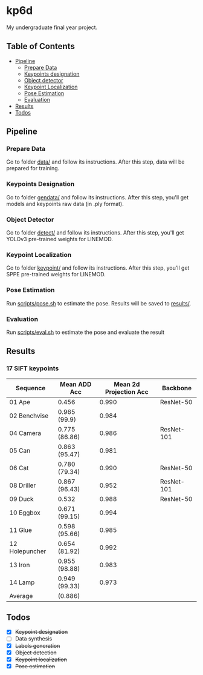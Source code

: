 # kp6d

My undergraduate final year project.

## Table of Contents

- [Pipeline](#pipeline)
    - [Prepare Data](#prepare-data)
    - [Keypoints designation](#keypoints-designation)
    - [Object detector](#object-detector)
    - [Keypoint Localization](#keypoint-localization)
    - [Pose Estimation](#pose-estimation)
    - [Evaluation](#evaluation)
- [Results](#results)
- [Todos](#todos)


## Pipeline

### Prepare Data

Go to folder [data/](./data) and follow its instructions. After this step, data will be prepared for training.

### Keypoints Designation

Go to folder [gendata/](./gendata) and follow its instructions. After this step, you'll get models and keypoints raw data (in .ply format).

### Object Detector

Go to folder [detect/](./detect) and follow its instructions. After this step, you'll get YOLOv3 pre-trained weights for LINEMOD.

### Keypoint Localization

Go to folder [keypoint/](./keypoint) and follow its instructions. After this step, you'll get SPPE pre-trained weights for LINEMOD.

### Pose Estimation

Run [scripts/pose.sh](./scripts/pose.sh) to estimate the pose. Results will be saved to [results/](results/).

### Evaluation

Run [scripts/eval.sh](scripts/eval.sh) to estimate the pose and evaluate the result

## Results

### 17 SIFT keypoints

| Sequence       | Mean ADD Acc  | Mean 2d Projection Acc | Backbone   |
| -------------- | ------------- | ---------------------- | ---------- |
| 01 Ape         | 0.456         | 0.990                  | ResNet-50  |
| 02 Benchvise   | 0.965 (99.9)  | 0.984                  |            |
| 04 Camera      | 0.775 (86.86) | 0.986                  | ResNet-101 |
| 05 Can         | 0.863 (95.47) | 0.981                  |            |
| 06 Cat         | 0.780 (79.34) | 0.990                  | ResNet-50  |
| 08 Driller     | 0.867 (96.43) | 0.952                  | ResNet-101 |
| 09 Duck        | 0.532         | 0.988                  | ResNet-50  |
| 10 Eggbox      | 0.671 (99.15) | 0.994                  |            |
| 11 Glue        | 0.598 (95.66) | 0.985                  |            |
| 12 Holepuncher | 0.654 (81.92) | 0.992                  |            |
| 13 Iron        | 0.955 (98.88) | 0.983                  |            |
| 14 Lamp        | 0.949 (99.33) | 0.973                  |            |
| Average        | (0.886)       |                        |            |



## Todos

- [x] ~~Keypoint designation~~
- [ ] Data synthesis
- [x] ~~Labels generation~~
- [x] ~~Object detection~~
- [x] ~~Keypoint localization~~
- [x] ~~Pose estimation~~